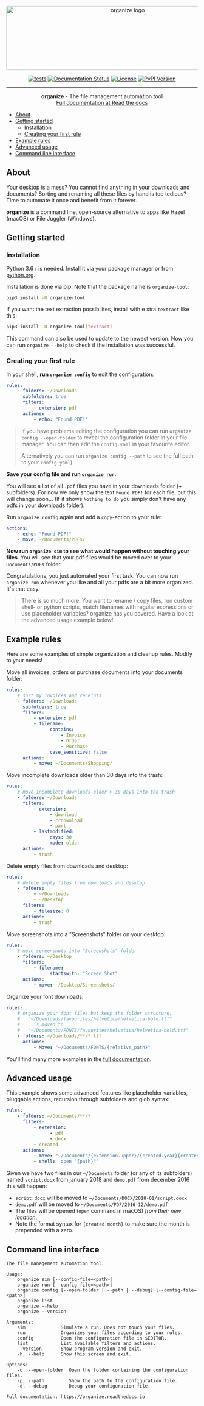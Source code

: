 <p align="center">
 <img width="623" height="168" src="https://github.com/tfeldmann/organize/raw/master/docs/images/organize.svg?sanitize=true" alt="organize logo">
</p>

<div align="center">

[![tests](https://github.com/tfeldmann/organize/actions/workflows/tests.yml/badge.svg)](https://github.com/tfeldmann/organize/actions/workflows/tests.yml)
[![Documentation Status](https://readthedocs.org/projects/organize/badge/?version=latest)](https://organize.readthedocs.io/en/latest/?badge=latest)
[![License](https://img.shields.io/badge/license-MIT-blue.svg)](/LICENSE)
[![PyPI Version](https://img.shields.io/pypi/v/organize-tool)](https://pypi.org/project/organize-tool/)

</div>

---

<p align="center"> <b>organize</b> - The file management automation tool
<br>
<a href="https://organize.readthedocs.io/" target="_blank">Full documentation at Read the docs</a>
</p>

- [About](#about)
- [Getting started](#getting-started)
  - [Installation](#installation)
  - [Creating your first rule](#creating-your-first-rule)
- [Example rules](#example-rules)
- [Advanced usage](#advanced-usage)
- [Command line interface](#command-line-interface)

## About

Your desktop is a mess? You cannot find anything in your downloads and
documents? Sorting and renaming all these files by hand is too tedious?
Time to automate it once and benefit from it forever.

**organize** is a command line, open-source alternative to apps like Hazel (macOS)
or File Juggler (Windows).

## Getting started

### Installation

Python 3.6+ is needed. Install it via your package manager or from [python.org](https://python.org).

Installation is done via pip. Note that the package name is `organize-tool`:

```bash
pip3 install -U organize-tool
```

If you want the text extraction possibilites, install with e xtra `textract` like this:

```bash
pip3 install -U organize-tool[textract]
```

This command can also be used to update to the newest version. Now you can run `organize --help` to check if the installation was successful.

### Creating your first rule

In your shell, **run `organize config`** to edit the configuration:

```yaml
rules:
    - folders: ~/Downloads
      subfolders: true
      filters:
          - extension: pdf
      actions:
          - echo: "Found PDF!"
```

> If you have problems editing the configuration you can run `organize config --open-folder` to reveal the configuration folder in your file manager. You can then edit the `config.yaml` in your favourite editor.
>
> Alternatively you can run `organize config --path` to see the full path to
> your `config.yaml`)

**Save your config file and run `organize run`.**

You will see a list of all `.pdf` files you have in your downloads folder (+ subfolders). For now we only show the text `Found PDF!` for each file, but this will change soon...
(If it shows `Nothing to do` you simply don't have any pdfs in your downloads folder).

Run `organize config` again and add a `copy`-action to your rule:

```yaml
actions:
    - echo: "Found PDF!"
    - move: ~/Documents/PDFs/
```

**Now run `organize sim` to see what would happen without touching your files**. You will see that your pdf-files would be moved over to your `Documents/PDFs` folder.

Congratulations, you just automated your first task. You can now run `organize run` whenever you like and all your pdfs are a bit more organized. It's that easy.

> There is so much more. You want to rename / copy files, run custom shell- or python scripts, match filenames with regular expressions or use placeholder variables? organize has you covered. Have a look at the advanced usage example below!

## Example rules

Here are some examples of simple organization and cleanup rules. Modify to your needs!

Move all invoices, orders or purchase documents into your documents folder:

```yaml
rules:
    # sort my invoices and receipts
    - folders: ~/Downloads
      subfolders: true
      filters:
          - extension: pdf
          - filename:
                contains:
                    - Invoice
                    - Order
                    - Purchase
                case_sensitive: false
      actions:
          - move: ~/Documents/Shopping/
```

Move incomplete downloads older than 30 days into the trash:

```yaml
rules:
    # move incomplete downloads older > 30 days into the trash
    - folders: ~/Downloads
      filters:
          - extension:
                - download
                - crdownload
                - part
          - lastmodified:
                days: 30
                mode: older
      actions:
          - trash
```

Delete empty files from downloads and desktop:

```yaml
rules:
    # delete empty files from downloads and desktop
    - folders:
          - ~/Downloads
          - ~/Desktop
      filters:
          - filesize: 0
      actions:
          - trash
```

Move screenshots into a "Screenshots" folder on your desktop:

```yaml
rules:
    # move screenshots into "Screenshots" folder
    - folders: ~/Desktop
      filters:
          - filename:
                startswith: "Screen Shot"
      actions:
          - move: ~/Desktop/Screenshots/
```

Organize your font downloads:

```yaml
rules:
    # organize your font files but keep the folder structure:
    #   "~/Downloads/favourites/helvetica/helvetica-bold.ttf"
    #     is moved to
    #   "~/Documents/FONTS/favourites/helvetica/helvetica-bold.ttf"
    - folders: ~/Downloads/**/*.ttf
      actions:
          - Move: "~/Documents/FONTS/{relative_path}"
```

You'll find many more examples in the <a href="https://organize.readthedocs.io/" target="_blank">full documentation</a>.

## Advanced usage

This example shows some advanced features like placeholder variables, pluggable
actions, recursion through subfolders and glob syntax:

```yaml
rules:
    - folders: ~/Documents/**/*
      filters:
          - extension:
                - pdf
                - docx
          - created
      actions:
          - move: "~/Documents/{extension.upper}/{created.year}{created.month:02}/"
          - shell: 'open "{path}"'
```

Given we have two files in our `~/Documents` folder (or any of its subfolders)
named `script.docx` from january 2018 and `demo.pdf` from december 2016 this will
happen:

-   `script.docx` will be moved to `~/Documents/DOCX/2018-01/script.docx`
-   `demo.pdf` will be moved to `~/Documents/PDF/2016-12/demo.pdf`
-   The files will be opened (`open` command in macOS) _from their new location_.
-   Note the format syntax for `{created.month}` to make sure the month is prepended with a zero.

## Command line interface

```
The file management automation tool.

Usage:
    organize sim [--config-file=<path>]
    organize run [--config-file=<path>]
    organize config [--open-folder | --path | --debug] [--config-file=<path>]
    organize list
    organize --help
    organize --version

Arguments:
    sim             Simulate a run. Does not touch your files.
    run             Organizes your files according to your rules.
    config          Open the configuration file in $EDITOR.
    list            List available filters and actions.
    --version       Show program version and exit.
    -h, --help      Show this screen and exit.

Options:
    -o, --open-folder  Open the folder containing the configuration files.
    -p, --path         Show the path to the configuration file.
    -d, --debug        Debug your configuration file.

Full documentation: https://organize.readthedocs.io
```
